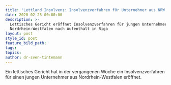 ```yaml
---
title: 'Lettland Insolvenz: Insolvenzverfahren für Unternehmer aus NRW eröffnet'
date: 2020-02-25 00:00:00
description: >-
  Lettisches Gericht eröffnet Insolvenzverfahren für jungen Unternehmer aus
  Nordrhein-Westfalen nach Aufenthalt in Riga
layout: post
style_id: post
feature_bild_path:
tags:
topics:
author: dr-sven-tintemann
---
```


Ein lettisches Gericht hat in der vergangenen Woche ein Insolvenzverfahren für einen jungen Unternehmer aus Nordrhein-Westfalen eröffnet.

&nbsp;